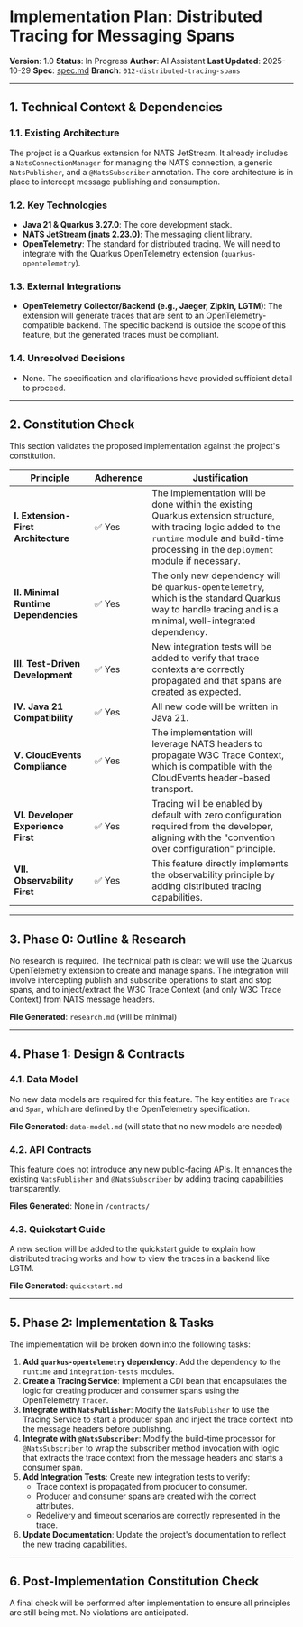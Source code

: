 # Implementation Plan: Distributed Tracing for Messaging Spans

**Version**: 1.0
**Status**: In Progress
**Author**: AI Assistant
**Last Updated**: 2025-10-29
**Spec**: [spec.md](./spec.md)
**Branch**: `012-distributed-tracing-spans`

---

## 1. Technical Context & Dependencies

### 1.1. Existing Architecture

The project is a Quarkus extension for NATS JetStream. It already includes a `NatsConnectionManager` for managing the NATS connection, a generic `NatsPublisher`, and a `@NatsSubscriber` annotation. The core architecture is in place to intercept message publishing and consumption.

### 1.2. Key Technologies

- **Java 21 & Quarkus 3.27.0**: The core development stack.
- **NATS JetStream (jnats 2.23.0)**: The messaging client library.
- **OpenTelemetry**: The standard for distributed tracing. We will need to integrate with the Quarkus OpenTelemetry extension (`quarkus-opentelemetry`).

### 1.3. External Integrations

- **OpenTelemetry Collector/Backend (e.g., Jaeger, Zipkin, LGTM)**: The extension will generate traces that are sent to an OpenTelemetry-compatible backend. The specific backend is outside the scope of this feature, but the generated traces must be compliant.

### 1.4. Unresolved Decisions

- None. The specification and clarifications have provided sufficient detail to proceed.

---

## 2. Constitution Check

This section validates the proposed implementation against the project's constitution.

| Principle | Adherence | Justification |
|---|---|---|
| **I. Extension-First Architecture** | ✅ Yes | The implementation will be done within the existing Quarkus extension structure, with tracing logic added to the `runtime` module and build-time processing in the `deployment` module if necessary. |
| **II. Minimal Runtime Dependencies** | ✅ Yes | The only new dependency will be `quarkus-opentelemetry`, which is the standard Quarkus way to handle tracing and is a minimal, well-integrated dependency. |
| **III. Test-Driven Development** | ✅ Yes | New integration tests will be added to verify that trace contexts are correctly propagated and that spans are created as expected. |
| **IV. Java 21 Compatibility** | ✅ Yes | All new code will be written in Java 21. |
| **V. CloudEvents Compliance** | ✅ Yes | The implementation will leverage NATS headers to propagate W3C Trace Context, which is compatible with the CloudEvents header-based transport. |
| **VI. Developer Experience First** | ✅ Yes | Tracing will be enabled by default with zero configuration required from the developer, aligning with the "convention over configuration" principle. |
| **VII. Observability First** | ✅ Yes | This feature directly implements the observability principle by adding distributed tracing capabilities. |

---

## 3. Phase 0: Outline & Research

No research is required. The technical path is clear: we will use the Quarkus OpenTelemetry extension to create and manage spans. The integration will involve intercepting publish and subscribe operations to start and stop spans, and to inject/extract the W3C Trace Context (and only W3C Trace Context) from NATS message headers.

**File Generated**: `research.md` (will be minimal)

---

## 4. Phase 1: Design & Contracts

### 4.1. Data Model

No new data models are required for this feature. The key entities are `Trace` and `Span`, which are defined by the OpenTelemetry specification.

**File Generated**: `data-model.md` (will state that no new models are needed)

### 4.2. API Contracts

This feature does not introduce any new public-facing APIs. It enhances the existing `NatsPublisher` and `@NatsSubscriber` by adding tracing capabilities transparently.

**Files Generated**: None in `/contracts/`

### 4.3. Quickstart Guide

A new section will be added to the quickstart guide to explain how distributed tracing works and how to view the traces in a backend like LGTM.

**File Generated**: `quickstart.md`

---

## 5. Phase 2: Implementation & Tasks

The implementation will be broken down into the following tasks:

1.  **Add `quarkus-opentelemetry` dependency**: Add the dependency to the `runtime` and `integration-tests` modules.
2.  **Create a Tracing Service**: Implement a CDI bean that encapsulates the logic for creating producer and consumer spans using the OpenTelemetry `Tracer`.
3.  **Integrate with `NatsPublisher`**: Modify the `NatsPublisher` to use the Tracing Service to start a producer span and inject the trace context into the message headers before publishing.
4.  **Integrate with `@NatsSubscriber`**: Modify the build-time processor for `@NatsSubscriber` to wrap the subscriber method invocation with logic that extracts the trace context from the message headers and starts a consumer span.
5.  **Add Integration Tests**: Create new integration tests to verify:
    - Trace context is propagated from producer to consumer.
    - Producer and consumer spans are created with the correct attributes.
    - Redelivery and timeout scenarios are correctly represented in the trace.
6.  **Update Documentation**: Update the project's documentation to reflect the new tracing capabilities.

---

## 6. Post-Implementation Constitution Check

A final check will be performed after implementation to ensure all principles are still being met. No violations are anticipated.